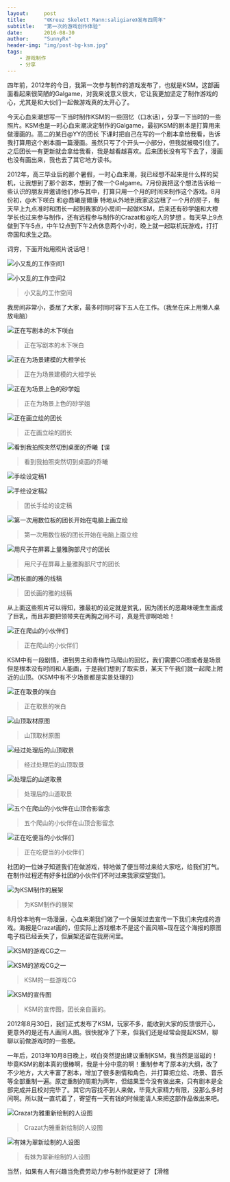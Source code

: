 ```yaml
---
layout:     post
title:      "《Kreuz Skelett Mann:saligiare》发布四周年"
subtitle:   "第一次的游戏创作体验"
date:       2016-08-30
author:     "SunnyRx"
header-img: "img/post-bg-ksm.jpg"
tags:
    - 游戏制作
    - 分享
---
```


四年前，2012年的今日，我第一次参与制作的游戏发布了，也就是KSM。这部画面看起来很简陋的Galgame，对我来说意义很大，它让我更加坚定了制作游戏的心，尤其是和大伙们一起做游戏真的太开心了。

今天心血来潮想写一下当时制作KSM的一些回忆（口水话），分享一下当时的一些照片。KSM也是一时心血来潮决定制作的Galgame，最初KSM的剧本是打算用来做漫画的。高二的某日@YY的团长 下课时把自己在写的一个剧本拿给我看，告诉我打算用这个剧本画一篇漫画。虽然只写了个开头一小部分，但我就被吸引住了。之后团长一有更新就会拿给我看，我是越看越喜欢。后来团长没有写下去了，漫画也没有画出来，我也去了其它地方读书。

2012年，高三毕业后的那个暑假，一时心血来潮，我已经想不起来是什么样的契机，让我想到了那个剧本，想到了做一个Galgame。7月份我把这个想法告诉给一些认识的朋友并邀请他们参与其中，打算只用一个月的时间来制作这个游戏。8月份初，@木下咲白 和@喬曦是爾康 特地从外地到我家这边租了一个月的房子，每天早上九点准时和团长一起到我家的小房间一起做KSM，后来还有砂学姐和大橙学长也过来参与制作，还有远程参与制作的Crazat和@吃人的梦想 。每天早上9点做到下午5点，中午12点到下午2点休息两个小时，晚上就一起联机玩游戏，打打帝国和求生之路。

词穷，下面开始用照片说话吧！

![小又乱的工作空间1](http://SunnyRx.github.io/img/in-post/post-KSM/IMG_0080.JPG)

![小又乱的工作空间2](http://SunnyRx.github.io/img/in-post/post-KSM/IMG_0072.JPG)

>小又乱的工作空间

我房间非常小，委屈了大家，最多时同时容下五人在工作。（我坐在床上用懒人桌放电脑）

![正在写剧本的木下咲白](http://SunnyRx.github.io/img/in-post/post-KSM/IMG_0073.JPG)

>正在写剧本的木下咲白

![正在为场景建模的大橙学长](http://SunnyRx.github.io/img/in-post/post-KSM/IMG_0078.JPG)

>正在为场景建模的大橙学长

![正在为场景上色的砂学姐](http://SunnyRx.github.io/img/in-post/post-KSM/IMG_0252.JPG)

>正在为场景上色的砂学姐

![正在画立绘的团长](http://SunnyRx.github.io/img/in-post/post-KSM/IMG_0079.JPG)

>正在画立绘的团长

![看到我拍照突然切到桌面的乔曦【误](http://SunnyRx.github.io/img/in-post/post-KSM/IMG_0077.JPG)

>看到我拍照突然切到桌面的乔曦

![手绘设定稿1](http://SunnyRx.github.io/img/in-post/post-KSM/IMG_0043.JPG)

![手绘设定稿2](http://SunnyRx.github.io/img/in-post/post-KSM/IMG_0064.JPG)

>团长手绘的设定稿

![第一次用数位板的团长开始在电脑上画立绘](http://SunnyRx.github.io/img/in-post/post-KSM/IMG_0052.JPG)

>第一次用数位板的团长开始在电脑上画立绘

![用尺子在屏幕上量雅胸部尺寸的团长](http://SunnyRx.github.io/img/in-post/post-KSM/IMG_0053.JPG)

>用尺子在屏幕上量雅胸部尺寸的团长

![团长画的雅的线稿](http://SunnyRx.github.io/img/in-post/post-KSM/IMG_0067.JPG)

>团长画的雅的线稿

从上面这些照片可以得知，雅最初的设定就是贫乳，因为团长的恶趣味硬生生画成了巨乳，而且非要把领带夹在两胸之间不可，真是荒谬啊哈哈！

![正在爬山的小伙伴们](http://SunnyRx.github.io/img/in-post/post-KSM/IMG_0104.JPG)

>正在爬山的小伙伴们

KSM中有一段剧情，讲到男主和青梅竹马爬山的回忆，我们需要CG图或者是场景但是根本没有时间和人能画，于是我们想到了取实景，某天下午我们就一起爬上附近的山顶。（KSM中有不少场景都是实景处理的）

![正在取景的咲白](http://SunnyRx.github.io/img/in-post/post-KSM/IMG_0121.JPG)

>正在取景的咲白

![山顶取材原图](http://SunnyRx.github.io/img/in-post/post-KSM/IMG_0117.JPG)

>山顶取材原图

![经过处理后的山顶取景](http://SunnyRx.github.io/img/in-post/post-KSM/top.jpg)

>经过处理后的山顶取景

![处理后的山道取景](http://SunnyRx.github.io/img/in-post/post-KSM/stairs.jpg)

>处理后的山道取景

![五个在爬山的小伙伴在山顶合影留念](http://SunnyRx.github.io/img/in-post/post-KSM/IMG_0134.jpg)

>五个爬山的小伙伴在山顶合影留念

![正在吃便当的小伙伴们](http://SunnyRx.github.io/img/in-post/post-KSM/IMG_0249.JPG)

>正在吃便当的小伙伴们

社团的一位妹子知道我们在做游戏，特地做了便当带过来给大家吃，给我们打气。在制作过程还有好多社团的小伙伴们不时过来我家探望我们。

![为KSM制作的展架](http://SunnyRx.github.io/img/in-post/post-KSM/IMG_0258.JPG)

>为KSM制作的展架

8月份本地有一场漫展，心血来潮我们做了一个展架过去宣传一下我们未完成的游戏。海报是Crazat画的，但实际上游戏根本不是这个画风嘛~现在这个海报的原图电子档已经丢失了，但展架还留在我房间里。

![KSM的游戏CG之一](http://SunnyRx.github.io/img/in-post/post-KSM/cg_03.jpg)

![KSM的游戏CG之一](http://SunnyRx.github.io/img/in-post/post-KSM/cg_05.jpg)

>KSM的一些游戏CG

![KSM的宣传图](http://SunnyRx.github.io/img/in-post/post-KSM/0b69b7b6.jpg)

>KSM的宣传图，团长亲自画的。

2012年8月30日，我们正式发布了KSM，玩家不多，能收到大家的反馈很开心，更意外的是还有人画同人图。很快就冷了下来，但我们还是经常会提起KSM，聊聊以前做游戏时的一些梗。

一年后，2013年10月8日晚上，咲白突然提出建议重制KSM，我当然是滋磁的！毕竟KSM的剧本真的很棒啊，我是十分中意的啊！重制参考了原本的大纲，改了不少地方，大大丰富了剧本，增加了很多剧情和角色，并打算把立绘、场景、音乐等全部重制一遍。原定重制的周期为两年，但结果至今没有做出来，只有剧本是全部完成并且校对完毕了。其它内容找不到人来做，毕竟大家精力有限，没那么多时间啊。所以就一直坑着了，寄望有一天有钱的时候能请人来把这部作品做出来吧。

![Crazat为雅重新绘制的人设图](http://SunnyRx.github.io/img/in-post/post-KSM/ya.jpg)

>Crazat为雅重新绘制的人设图

![有妹为翠新绘制的人设图](http://SunnyRx.github.io/img/in-post/post-KSM/cui.jpg)

>有妹为翠新绘制的人设图

当然，如果有人有兴趣当免费劳动力参与制作就更好了【滑稽